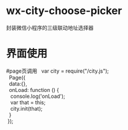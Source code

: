 # wx-city-choose-picker
封装微信小程序的三级联动地址选择器
# 界面使用
<!--
  template is="addressPicker" data="{{provinceIndex:city.provinceIndex,cityIndex:city.cityIndex,districtIndex:city.districtIndex,province:city.province,city:city.city[city.selectedProvince],district:city.district[city.selectedCity]}}"
  -->

#page页调用
&nbsp; var city = require("/city.js");<br>
&nbsp; Page({<br>
&nbsp;&nbsp;data:{},<br>
&nbsp;&nbsp;onLoad: function () {<br>
&nbsp;&nbsp;&nbsp;console.log('onLoad');<br>
&nbsp;&nbsp;&nbsp;var that = this;<br>
&nbsp;&nbsp;&nbsp;city.init(that);<br>
&nbsp;&nbsp;}<br>
&nbsp;});
